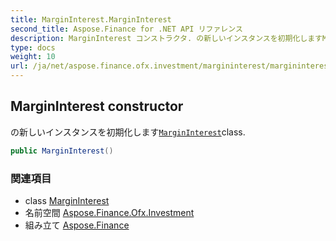 ```yaml
---
title: MarginInterest.MarginInterest
second_title: Aspose.Finance for .NET API リファレンス
description: MarginInterest コンストラクタ. の新しいインスタンスを初期化しますMarginInterestclass.
type: docs
weight: 10
url: /ja/net/aspose.finance.ofx.investment/margininterest/margininterest/
---
```

## MarginInterest constructor

の新しいインスタンスを初期化します[`MarginInterest`](../)class.

```csharp
public MarginInterest()
```

### 関連項目

* class [MarginInterest](../)
* 名前空間 [Aspose.Finance.Ofx.Investment](../../margininterest/)
* 組み立て [Aspose.Finance](../../../)


